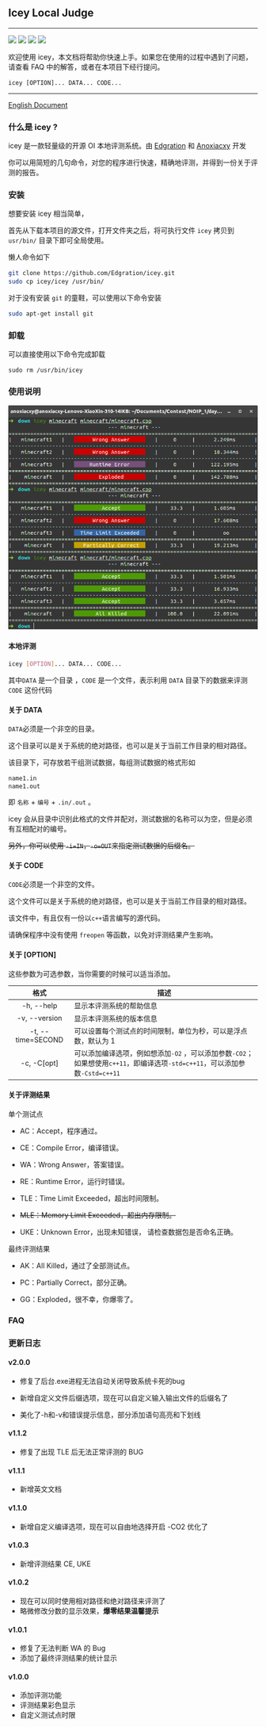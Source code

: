 ##  Icey Local Judge

------

![](https://img.shields.io/badge/build-passing-brightgreen.svg?longCache=true&style=flat-square) ![](https://img.shields.io/badge/size-<1MB-00BFFF.svg?longCache=true&style=flat-square) ![](https://img.shields.io/badge/icey-%20v2.0.0-blue.svg?longCache=true&style=flat-square) ![](https://img.shields.io/badge/price-$0-C0C0C0.svg?longCache=true&style=flat-square)

欢迎使用 icey，本文档将帮助你快速上手。如果您在使用的过程中遇到了问题，请查看 FAQ 中的解答，或者在本项目下经行提问。

```
icey [OPTION]... DATA... CODE...
```

------

[English Document](README-en.md)

### 什么是 icey ?

icey 是一款轻量级的开源 OI 本地评测系统。由 [Edgration](http://edgration.com/) 和 [Anoxiacxy](https://anoxiacxy.github.io) 开发

你可以用简短的几句命令，对您的程序进行快速，精确地评测，并得到一份关于评测的报告。

### 安装

想要安装 icey 相当简单，

首先从下载本项目的源文件，打开文件夹之后，将可执行文件 `icey` 拷贝到 `usr/bin/` 目录下即可全局使用。

懒人命令如下

``` bash
git clone https://github.com/Edgration/icey.git
sudo cp icey/icey /usr/bin/
```

对于没有安装 `git` 的童鞋，可以使用以下命令安装

``` bash
sudo apt-get install git
```

### 卸载

可以直接使用以下命令完成卸载

```
sudo rm /usr/bin/icey
```
### 使用说明

![](images/Screenshot-from-2018-09-23-23-41-56.png)

#### 本地评测

```bash
icey [OPTION]... DATA... CODE...
```

其中`DATA` 是一个目录  ，`CODE` 是一个文件，表示利用 `DATA` 目录下的数据来评测 `CODE` 这份代码

#### 关于 DATA

`DATA`必须是一个非空的目录。

这个目录可以是关于系统的绝对路径，也可以是关于当前工作目录的相对路径。

该目录下，可存放若干组测试数据，每组测试数据的格式形如

```
name1.in
name1.out
```

即 `名称` + `编号` + `.in/.out` 。

icey 会从目录中识别此格式的文件并配对，测试数据的名称可以为空，但是必须有互相配对的编号。

~~另外，你可以使用 `-i=IN`，`-o=OUT`来指定测试数据的后缀名。~~

#### 关于 CODE

`CODE`必须是一个非空的文件。

这个文件可以是关于系统的绝对路径，也可以是关于当前工作目录的相对路径。

该文件中，有且仅有一份以`c++`语言编写的源代码。

请确保程序中没有使用 `freopen` 等函数，以免对评测结果产生影响。

#### 关于 [OPTION]

这些参数为可选参数，当你需要的时候可以适当添加。

|       格式        | 描述                                                         |
| :---------------: | ------------------------------------------------------------ |
|    -h, --help     | 显示本评测系统的帮助信息                                     |
|   -v, --version   | 显示本评测系统的版本信息                                     |
| -t, --time=SECOND | 可以设置每个测试点的时间限制，单位为秒，可以是浮点数，默认为 1 |
|    -c, -C[opt]    | 可以添加编译选项，例如想添加`-O2` ，可以添加参数`-CO2`；如果想使用`c++11`，即编译选项`-std=c++11`，可以添加参数`-Cstd=c++11` |

#### 关于评测结果

单个测试点

- AC：Accept，程序通过。

- CE：Compile Error，编译错误。

- WA：Wrong Answer，答案错误。

- RE：Runtime Error，运行时错误。

- TLE：Time Limit Exceeded，超出时间限制。

- ~~MLE：Memory Limit Exceeded，超出内存限制。~~

- UKE：Unknown Error，出现未知错误， 请检查数据包是否命名正确。

最终评测结果

- AK：All Killed，通过了全部测试点。

- PC：Partially Correct，部分正确。

- GG：Exploded，很不幸，你爆零了。 


### FAQ



### 更新日志

#### v2.0.0

- 修复了后台.exe进程无法自动关闭导致系统卡死的bug

- 新增自定义文件后缀选项，现在可以自定义输入输出文件的后缀名了

- 美化了-h和-v和错误提示信息，部分添加语句高亮和下划线

#### v1.1.2

- 修复了出现 TLE 后无法正常评测的 BUG

#### v1.1.1

- 新增英文文档

#### v1.1.0

- 新增自定义编译选项，现在可以自由地选择开启 -CO2 优化了

#### v1.0.3

- 新增评测结果 CE, UKE

#### v1.0.2

- 现在可以同时使用相对路径和绝对路径来评测了
- 略微修改分数的显示效果，**爆零结果温馨提示**

#### v1.0.1

- 修复了无法判断 WA 的 Bug
- 添加了最终评测结果的统计显示

#### v1.0.0 

- 添加评测功能
- 评测结果彩色显示
- 自定义测试点时限








